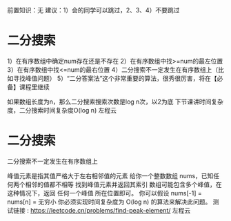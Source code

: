 <!-- Slide number: 1 -->
前置知识：无
建议：1）会的同学可以跳过，2、3、4）不要跳过
# 二分搜索
1）在有序数组中确定num存在还是不存在
2）在有序数组中找>=num的最左位置
3）在有序数组中找<=num的最右位置
4）二分搜索不一定发生在有序数组上（比如寻找峰值问题）
5）“二分答案法”这个非常重要的算法，很秀很厉害，将在【必备】课程里继续

如果数组长度为n，那么二分搜索搜索次数是log n次，以2为底
下节课讲时间复杂度，二分搜索时间复杂度O(log n)
左程云

<!-- Slide number: 2 -->
# 二分搜索
二分搜索不一定发生在有序数组上

峰值元素是指其值严格大于左右相邻值的元素
给你一个整数数组 nums，已知任何两个相邻的值都不相等
找到峰值元素并返回其索引
数组可能包含多个峰值，在这种情况下，返回 任何一个峰值 所在位置即可。
你可以假设 nums[-1] = nums[n] = 无穷小
你必须实现时间复杂度为 O(log n) 的算法来解决此问题。
测试链接 : https://leetcode.cn/problems/find-peak-element/
左程云